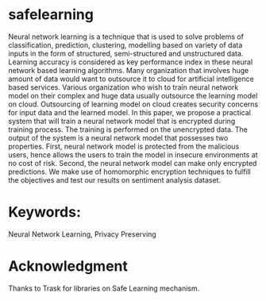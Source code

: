 # safelearning

Neural network learning is a technique that is used to solve problems of classification, prediction, clustering, modelling based on variety of data inputs in the form of structured, semi-structured and unstructured data. Learning accuracy is considered as key performance index in these neural network based learning algorithms. Many organization that involves huge amount of data would want to outsource it to cloud for artificial intelligence based services. Various organization who wish to train neural network model on their complex and huge data usually outsource the learning model on cloud. Outsourcing of learning model on cloud creates security concerns for input data and the learned model. In this paper, we propose a practical system that will train a neural network model that is encrypted during training process. The training is performed on the unencrypted data. The output of the system is a neural network model that possesses two properties. First, neural network model is protected from the malicious users, hence allows the users to train the model in insecure environments at no cost of risk. Second, the neural network model can make only encrypted predictions. We make use of homomorphic encryption techniques to fulfill the objectives and test our results on sentiment analysis dataset.
# Keywords: 

Neural Network Learning, Privacy Preserving

# Acknowledgment 

Thanks to Trask for libraries on Safe Learning mechanism.
